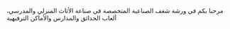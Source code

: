 مرحبا بكم في ورشة شغف الصناعية المتخصصة في صناعة الأثاث المنزلي والمدرسي، ألعاب الحدائق والمدارس والأماكن الترفيهية

<!--
**shghafwk/shghafwk** is a ✨ _special_ ✨ repository because its `README.md` (this file) appears on your GitHub profile.

Here are some ideas to get you started:

- 🔭 I’m currently working on ...
- 🌱 I’m currently learning ...
- 👯 I’m looking to collaborate on ...
- 🤔 I’m looking for help with ...
- 💬 Ask me about ...
- 📫 How to reach me: ...
- 😄 Pronouns: ...
- ⚡ Fun fact: ...
-->
